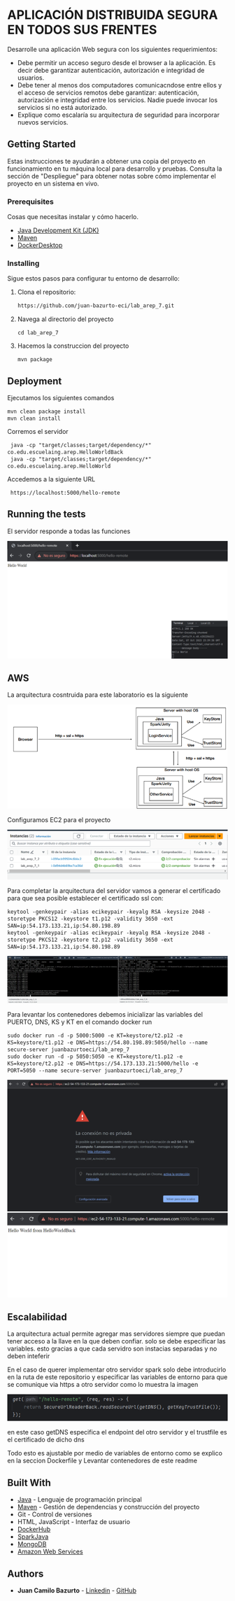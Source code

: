 # APLICACIÓN DISTRIBUIDA SEGURA EN TODOS SUS FRENTES

Desarrolle una aplicación Web segura con los siguientes requerimientos:

* Debe permitir un acceso seguro desde el browser a la aplicación. Es decir debe garantizar autenticación, autorización e integridad de usuarios.
* Debe tener al menos dos computadores comunicacndose entre ellos y el acceso de servicios remotos debe garantizar: autenticación, autorización e integridad entre los servicios. Nadie puede invocar los servicios si no está autorizado.
* Explique como escalaría su arquitectura de seguridad para incorporar nuevos servicios.

## Getting Started

Estas instrucciones te ayudarán a obtener una copia del proyecto en funcionamiento en tu máquina local para desarrollo y pruebas. Consulta la sección de "Despliegue" para obtener notas sobre cómo implementar el proyecto en un sistema en vivo.

### Prerequisites

Cosas que necesitas instalar y cómo hacerlo.

- [Java Development Kit (JDK)](https://www.oracle.com/java/technologies/javase-jdk11-downloads.html)
- [Maven](https://maven.apache.org/install.html)
- [DockerDesktop](https://www.docker.com/products/docker-desktop/)

### Installing

Sigue estos pasos para configurar tu entorno de desarrollo:

1. Clona el repositorio:

   ```bash
   https://github.com/juan-bazurto-eci/lab_arep_7.git
2. Navega al directorio del proyecto

    ```
   cd lab_arep_7
   ```

3. Hacemos la construccion del proyecto

   ```
   mvn package
   ```

## Deployment

Ejecutamos los siguientes comandos

    mvn clean package install
    mvn clean install

Corremos el servidor

	 java -cp "target/classes;target/dependency/*" co.edu.escuelaing.arep.HelloWorldBack
     java -cp "target/classes;target/dependency/*" co.edu.escuelaing.arep.HelloWorld

Accedemos a la siguiente URL

	 https://localhost:5000/hello-remote


## Running the tests

El servidor responde a todas las funciones

![](README/local.png)

## AWS

La arquitectura cosntruida para este laboratorio es la siguiente

![](README/arquitectura.png)

Configuramos EC2 para el proyecto

![](README/aws.png)


Para completar la arquitectura del servidor vamos a generar el certificado para que sea posible establecer el certificado ssl con:

    keytool -genkeypair -alias ecikeypair -keyalg RSA -keysize 2048 -storetype PKCS12 -keystore t1.p12 -validity 3650 -ext SAN=ip:54.173.133.21,ip:54.80.198.89
    keytool -genkeypair -alias ecikeypair -keyalg RSA -keysize 2048 -storetype PKCS12 -keystore t2.p12 -validity 3650 -ext SAN=ip:54.173.133.21,ip:54.80.198.89

![](README/aws_2.png)

Para levantar los contenedores debemos inicializar las variables del PUERTO, DNS, KS y KT en el comando docker run

    sudo docker run -d -p 5000:5000 -e KT=keystore/t2.p12 -e KS=keystore/t1.p12 -e DNS=https://54.80.198.89:5050/hello --name secure-server juanbazurtoeci/lab_arep_7
    sudo docker run -d -p 5050:5050 -e KT=keystore/t1.p12 -e KS=keystore/t2.p12 -e DNS=https://54.173.133.21:5000/hello -e PORT=5050 --name secure-server juanbazurtoeci/lab_arep_7

![](README/aws_3.png)
![](README/aws_4.png)

## Escalabilidad

La arquitectura actual permite agregar mas servidores siempre que puedan tener acceso a la llave en la que deben confiar. solo se debe especificar las variables. esto gracias a que cada servidro son instacias separadas y no deben inteferir

En el caso de querer implementar otro servidor spark solo debe introducirlo en la ruta de este repositorio y especificar las variables de entorno para que se comunique via https a otro servidor como lo muestra la imagen

![](README/escalabilidad.png)

en este caso getDNS especifica el endpoint del otro servidor y el trustfile es el certificado de dicho dns

Todo esto es ajustable por medio de variables de entorno como se explico en la seccion Dockerfile y Levantar contenedores de este readme

## Built With
* [Java](https://www.java.com/) - Lenguaje de programación principal
* [Maven](https://maven.apache.org/) - Gestión de dependencias y construcción del proyecto
* Git - Control de versiones
* HTML, JavaScript - Interfaz de usuario
* [DockerHub](https://hub.docker.com/)
* [SparkJava](https://sparkjava.com/)
* [MongoDB](https://www.mongodb.com/)
* [Amazon Web Services](https://aws.amazon.com/)

## Authors

* **Juan Camilo Bazurto** - [Linkedin](https://www.linkedin.com/in/juan-camilo-b-b65379105/) - [GitHub](https://github.com/juan-bazurto-eci)